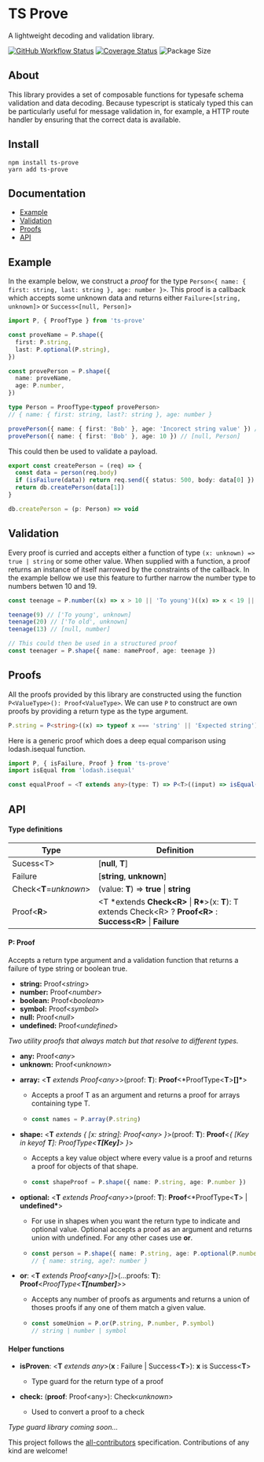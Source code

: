 # TS Prove

A lightweight decoding and validation library.

[![GitHub Workflow Status](https://img.shields.io/github/workflow/status/Pingid/ts-prove/CI)](https://github.com/Pingid/ts-prove/actions)
[![Coverage Status](https://coveralls.io/repos/github/Pingid/ts-prove/badge.svg?branch=master)](https://coveralls.io/github/Pingid/ts-prove?branch=master)
![Package Size](https://img.shields.io/bundlephobia/min/ts-prove)

## About

This library provides a set of composable functions for typesafe schema validation and data decoding. Because typescript is staticaly typed this can be particularly useful for message validation in, for example, a HTTP route handler by ensuring that the correct data is available.

## Install

```
npm install ts-prove
yarn add ts-prove
```

## Documentation

- [Example](#Example)
- [Validation](#Validation)
- [Proofs](#Proofs)
- [API](#API)

## Example

In the example below, we construct a _proof_ for the type `Person<{ name: { first: string, last: string }, age: number }>`. This proof is a callback which accepts some unknown data and returns either `Failure<[string, unknown]>` or `Success<[null, Person]>`

```ts
import P, { ProofType } from 'ts-prove'

const proveName = P.shape({
  first: P.string,
  last: P.optional(P.string),
})

const provePerson = P.shape({
  name: proveName,
  age: P.number,
})

type Person = ProofType<typeof provePerson>
// { name: { first: string, last?: string }, age: number }

provePerson({ name: { first: 'Bob' }, age: 'Incorect string value' }) // [string, unknown]
provePerson({ name: { first: 'Bob' }, age: 10 }) // [null, Person]
```

This could then be used to validate a payload.

```ts
export const createPerson = (req) => {
  const data = person(req.body)
  if (isFailure(data)) return req.send({ status: 500, body: data[0] })
  return db.createPerson(data[1])
}

db.createPerson = (p: Person) => void
```

## Validation

Every proof is curried and accepts either a function of type `(x: unknown) => true | string` or some other value. When supplied with a function, a proof returns an instance of itself narrowed by the constraints of the callback. In the example bellow we use this feature to further narrow the number type to numbers betwen 10 and 19.

```ts
const teenage = P.number((x) => x > 10 || 'To young')((x) => x < 19 || 'To old')

teenage(9) // ['To young', unknown]
teenage(20) // ['To old', unknown]
teenage(13) // [null, number]

// This could then be used in a structured proof
const teenager = P.shape({ name: nameProof, age: teenage })
```

## Proofs

All the proofs provided by this library are constructed using the function `P<ValueType>(): Proof<ValueType>`. We can use `P` to construct are own proofs by providing a return type as the type argument.

```ts
P.string = P<string>((x) => typeof x === 'string' || 'Expected string')
```

Here is a generic proof which does a deep equal comparison using lodash.isequal function.

```ts
import P, { isFailure, Proof } from 'ts-prove'
import isEqual from 'lodash.isequal'

const equalProof = <T extends any>(type: T) => P<T>((input) => isEqual(type, input) | `Not equal`)
```

## API

#### Type definitions

| Type                   | Definition                                                                                                             |
| ---------------------- | ---------------------------------------------------------------------------------------------------------------------- |
| Sucess\<T>             | [**null**, **T**]                                                                                                      |
| Failure                | [**string**, **unknown**]                                                                                              |
| Check<**T**=_unknown_> | (value: **T**) => **true** \| **string**                                                                               |
| Proof\<**R**>          | <T \*extends **Check\<R>** \| **R\***>(x: **T**): T extends Check\<R> ? **Proof\<R>** : **Success\<R>** \| **Failure** |

#### P: Proof

Accepts a return type argument and a validation function that returns a failure of type string or boolean true.

- **string:** Proof<_string_>
- **number:** Proof<_number_>
- **boolean:** Proof<_boolean_>
- **symbol:** Proof<_symbol_>
- **null:** Proof<_null_>
- **undefined:** Proof<_undefined_>

_Two utility proofs that always match but that resolve to different types._

- **any:** Proof\<_any_\>
- **unknown:** Proof\<_unknown_\>

* **array:** <**T** _extends Proof\<any\>_>(proof: **T**): **Proof**<\*ProofType\<**T**\>**[]\***>

  - Accepts a proof T as an argument and returns a proof for arrays containing type T.

  - ```ts
    const names = P.array(P.string)
    ```

* **shape:** <**T** _extends { [x: string]: Proof\<any\> }_>(proof: **T**): **Proof**<_{ [Key in keyof **T**]: ProofType<**T[Key]**> }_>

  - Accepts a key value object where every value is a proof and returns a proof for objects of that shape.

  - ```ts
    const shapeProof = P.shape({ name: P.string, age: P.number })
    ```

* **optional:** <**T** _extends Proof\<any\>_>(proof: **T**): **Proof**<\*ProofType\<**T**\> | **undefined\***>

  - For use in shapes when you want the return type to indicate and optional value. Optional accepts a proof as an argument and returns union with undefined. For any other cases use **or**.

  - ```ts
    const person = P.shape({ name: P.string, age: P.optional(P.number) })
    // { name: string, age?: number }
    ```

* **or**: <**T** _extends Proof\<any\>[]_>(...proofs: **T**): **Proof**<_ProofType\<**T[number]**\>_>

  - Accepts any number of proofs as arguments and returns a union of thoses proofs if any one of them match a given value.

  - ```ts
    const someUnion = P.or(P.string, P.number, P.symbol)
    // string | number | symbol
    ```

#### Helper functions

- **isProven**: \<**T** _extends any_>(**x** : Failure | Success\<**T**>): **x** is Success\<**T**>

  - Type guard for the return type of a proof

- **check:** (**proof**: Proof\<any>): Check\<_unknown_>
  - Used to convert a proof to a check

_Type guard library coming soon..._

This project follows the [all-contributors](https://github.com/kentcdodds/all-contributors) specification. Contributions of any kind are welcome!
